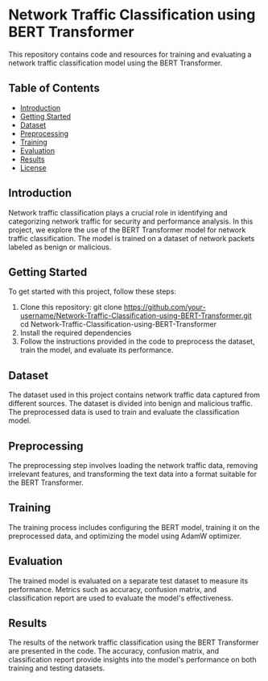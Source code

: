 # Network Traffic Classification using BERT Transformer

This repository contains code and resources for training and evaluating a network traffic classification model using the BERT Transformer.

## Table of Contents

- [Introduction](#introduction)
- [Getting Started](#getting-started)
- [Dataset](#dataset)
- [Preprocessing](#preprocessing)
- [Training](#training)
- [Evaluation](#evaluation)
- [Results](#results)
- [License](#license)

## Introduction

Network traffic classification plays a crucial role in identifying and categorizing network traffic for security and performance analysis. In this project, we explore the use of the BERT Transformer model for network traffic classification. The model is trained on a dataset of network packets labeled as benign or malicious.

## Getting Started

To get started with this project, follow these steps:

1. Clone this repository:
    git clone https://github.com/your-username/Network-Traffic-Classification-using-BERT-Transformer.git
   cd Network-Traffic-Classification-using-BERT-Transformer
2. Install the required dependencies
3. Follow the instructions provided in the code to preprocess the dataset, train the model, and evaluate its performance.

## Dataset

The dataset used in this project contains network traffic data captured from different sources. The dataset is divided into benign and malicious traffic. The preprocessed data is used to train and evaluate the classification model.

## Preprocessing

The preprocessing step involves loading the network traffic data, removing irrelevant features, and transforming the text data into a format suitable for the BERT Transformer.

## Training

The training process includes configuring the BERT model, training it on the preprocessed data, and optimizing the model using AdamW optimizer.

## Evaluation

The trained model is evaluated on a separate test dataset to measure its performance. Metrics such as accuracy, confusion matrix, and classification report are used to evaluate the model's effectiveness.

## Results

The results of the network traffic classification using the BERT Transformer are presented in the code. The accuracy, confusion matrix, and classification report provide insights into the model's performance on both training and testing datasets.




   
   

